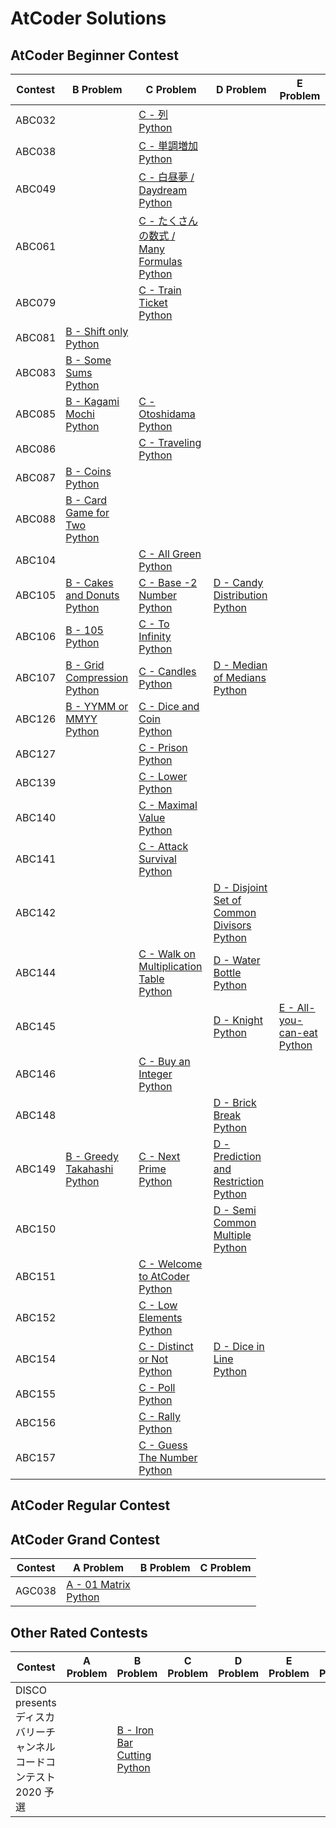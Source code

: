 # AtCoder Solutions
## AtCoder Beginner Contest
| Contest | B Problem | C Problem | D Problem | E Problem |
| ----- | -------- | ---------- | -------- | -------- |
|ABC032||[C - 列](https://atcoder.jp/contests/abc032/tasks/abc032_c)<br>[Python](https://github.com/cocoa-maemae/atcoder/blob/master/abc/abc032/retu.py)|||
|ABC038||[C - 単調増加](https://atcoder.jp/contests/abc038/tasks/abc038_c)<br>[Python](https://github.com/cocoa-maemae/atcoder/blob/master/abc/abc038/monotonous_increment.py)||
| ABC049 | |[C - 白昼夢 / Daydream](https://atcoder.jp/contests/abc049/tasks/arc065_a)<br>[Python](https://github.com/cocoa-maemae/atcoder/blob/master/abc/abc049/daydream.py)||||
| ABC061 ||[C - たくさんの数式 / Many Formulas](https://atcoder.jp/contests/arc061/tasks/arc061_a)<br>[Python](https://github.com/cocoa-maemae/atcoder/blob/master/abc/abc061/many_folumas.py)||
| ABC079 ||[C - Train Ticket](https://atcoder.jp/contests/abc079/tasks/abc079_c)<br>[Python](https://github.com/cocoa-maemae/atcoder/blob/master/abc/abc079/train_ticket.py)||
| ABC081 |[B - Shift only](https://atcoder.jp/contests/abc081/tasks/abc081_b) <br>[Python](https://github.com/cocoa-maemae/atcoder/blob/master/abc/abc081/shift_only.py) |
| ABC083 |[B - Some Sums](https://atcoder.jp/contests/abc083/tasks/abc083_b) <br>[Python](https://github.com/cocoa-maemae/atcoder/blob/master/abc/abc083/some_sums.py) |||||
| ABC085 |[B - Kagami Mochi](https://atcoder.jp/contests/abc085/tasks/abc085_b) <br>[Python](https://github.com/cocoa-maemae/atcoder/blob/master/abc/abc085/kagami_mochi.py) |[C - Otoshidama](https://atcoder.jp/contests/abc085/tasks/abc085_c)<br>[Python](https://github.com/cocoa-maemae/atcoder/blob/master/abc/abc085/otoshidama.py)|||
| ABC086 ||[C - Traveling](https://atcoder.jp/contests/abc086/tasks/arc089_a)<br>[Python](https://github.com/cocoa-maemae/atcoder/blob/master/abc/abc086/traveling.py)||
| ABC087 |[B - Coins](https://atcoder.jp/contests/abc087/tasks/abc087_b) <br>[Python](https://github.com/cocoa-maemae/atcoder/blob/master/abc/abc087/coins.py) ||||
| ABC088 |[B - Card Game for Two](https://atcoder.jp/contests/abc088/tasks/abc088_b) <br>[Python](https://github.com/cocoa-maemae/atcoder/blob/master/abc/abc088/card_game_for_two.py) |
| ABC104 ||[C - All Green](https://atcoder.jp/contests/abc104/tasks/abc104_c)<br>[Python](https://github.com/cocoa-maemae/atcoder/blob/master/abc/abc104/all_green.py)||
| ABC105 |[B - Cakes and Donuts ](https://atcoder.jp/contests/abc105/tasks/abc105_b) <br>[Python](https://github.com/cocoa-maemae/atcoder/blob/master/abc/abc105/cakes_and_donuts.py) | [C - Base -2 Number](https://atcoder.jp/contests/abc105/tasks/abc105_c)<br>[Python](https://github.com/cocoa-maemae/atcoder/blob/master/abc/abc105/base_2numbers.py) | [D - Candy Distribution](https://atcoder.jp/contests/abc105/tasks/abc105_d) <br>[Python](https://github.com/cocoa-maemae/atcoder/blob/master/abc/abc105/candy_distribution.py) |
| ABC106 | [B - 105](https://atcoder.jp/contests/abc106/tasks/abc106_b) <br>[Python](https://github.com/cocoa-maemae/atcoder/blob/master/abc/abc106/105.py) | [C - To Infinity](https://atcoder.jp/contests/abc106/tasks/abc106_c) <br>[Python](https://github.com/cocoa-maemae/atcoder/blob/master/abc/abc106/to_infinity.py) |
| ABC107 | [B - Grid Compression ](https://atcoder.jp/contests/abc107/tasks/abc107_b) <br>[Python](https://github.com/cocoa-maemae/atcoder/blob/master/abc/abc107/grid_compression.py) | [C - Candles](https://atcoder.jp/contests/abc107/tasks/arc101_a) <br>[Python](https://github.com/cocoa-maemae/atcoder/blob/master/abc/abc107/candles.py) | [D - Median of Medians](https://atcoder.jp/contests/abc107/tasks/arc101_b) <br>[Python](https://github.com/cocoa-maemae/atcoder/blob/master/abc/abc107/median_of_medians.py) |
| ABC126 |[B - YYMM or MMYY](https://atcoder.jp/contests/abc126/tasks/abc126_b)<br>[Python](https://github.com/cocoa-maemae/atcoder/blob/master/abc/abc126/YYMM_or_MMYY.py)|[C - Dice and Coin](https://atcoder.jp/contests/abc126/tasks/abc126_c)<br>[Python](https://github.com/cocoa-maemae/atcoder/blob/master/abc/abc126/dice_and_coin.py)||
| ABC127 ||[C - Prison](https://atcoder.jp/contests/abc127/tasks/abc127_c)<br>[Python](https://github.com/cocoa-maemae/atcoder/blob/master/abc/abc127/prison.py)||
| ABC139 || [C - Lower](https://atcoder.jp/contests/abc139/tasks/abc139_c) <br>[Python](https://github.com/cocoa-maemae/atcoder/blob/master/abc/abc139/lower.py) |
| ABC140 ||[C - Maximal Value](https://atcoder.jp/contests/abc140/tasks/abc140_c)<br>[Python](https://github.com/cocoa-maemae/atcoder/blob/master/abc/abc140/maximal_value.py)|||
| ABC141 ||[C - Attack Survival](https://atcoder.jp/contests/abc141/tasks/abc141_c)<br>[Python](https://github.com/cocoa-maemae/atcoder/blob/master/abc/abc141/attack_survival.py)||
| ABC142 |||[D - Disjoint Set of Common Divisors](https://atcoder.jp/contests/abc142/tasks/abc142_d)<br>[Python](https://atcoder.jp/contests/abc142/tasks/abc142_d)|
| ABC144 ||[C - Walk on Multiplication Table](https://atcoder.jp/contests/abc144/tasks/abc144_c)<br>[Python](https://github.com/cocoa-maemae/atcoder/blob/master/abc/abc144/walk_on_multiplication_table.py)|[D - Water Bottle](https://atcoder.jp/contests/abc144/tasks/abc144_d)<br>[Python](https://github.com/cocoa-maemae/atcoder/blob/master/abc/abc144/water_bottle.py)|
| ABC145 |||[D - Knight](https://atcoder.jp/contests/abc145/tasks/abc145_d)<br>[Python](https://github.com/cocoa-maemae/atcoder/blob/master/abc/abc145/knight.py)|[E - All-you-can-eat](https://atcoder.jp/contests/abc145/tasks/abc145_e)<br>[Python](https://github.com/cocoa-maemae/atcoder/blob/master/abc/abc145/all_you_can_eat.py)|
|ABC146||[C - Buy an Integer](https://atcoder.jp/contests/abc146/tasks/abc146_c)<br>[Python](https://github.com/cocoa-maemae/atcoder/blob/master/abc/abc146/buy_an_integer.py)||
| ABC148 |||[D - Brick Break](https://atcoder.jp/contests/abc148/tasks/abc148_d)<br>[Python](https://github.com/cocoa-maemae/atcoder/blob/master/abc/abc148/brick_break.py)|
| ABC149 |[B - Greedy Takahashi](https://atcoder.jp/contests/abc149/tasks/abc149_b)<br>[Python](https://github.com/cocoa-maemae/atcoder/blob/master/abc/abc149/greedy_takahashi.py)|[C - Next Prime](https://atcoder.jp/contests/abc149/tasks/abc149_c)<br>[Python](https://github.com/cocoa-maemae/atcoder/blob/master/abc/abc149/next_prime.py)|[D - Prediction and Restriction](https://atcoder.jp/contests/abc149/tasks/abc149_d)<br>[Python](https://github.com/cocoa-maemae/atcoder/blob/master/abc/abc149/prediction_and_restriction.py)|
| ABC150 |||[D - Semi Common Multiple](https://atcoder.jp/contests/abc150/tasks/abc150_d)<br>[Python](https://github.com/cocoa-maemae/atcoder/blob/master/abc/abc150/semi_common_multiple.py)||
|ABC151||[C - Welcome to AtCoder](https://atcoder.jp/contests/abc151/tasks/abc151_c)<br>[Python](https://github.com/cocoa-maemae/atcoder/blob/master/abc/abc151/welcome_to_atcoder.py)||
|ABC152||[C - Low Elements](https://atcoder.jp/contests/abc152/tasks/abc152_c)<br>[Python](https://github.com/cocoa-maemae/atcoder/blob/master/abc/abc152/low_elements.py)||
|ABC154||[C - Distinct or Not](https://atcoder.jp/contests/abc154/tasks/abc154_c)<br>[Python](https://github.com/cocoa-maemae/atcoder/blob/master/abc/abc154/distinct_or_not.py)|[D - Dice in Line](https://atcoder.jp/contests/abc154/tasks/abc154_d)<br>[Python](https://github.com/cocoa-maemae/atcoder/blob/master/abc/abc154/dice_in_line.py)||
|ABC155||[C - Poll](https://atcoder.jp/contests/abc155/tasks/abc155_c)<br>[Python](https://github.com/cocoa-maemae/atcoder/blob/master/abc/abc155/poll.py)||
|ABC156||[C - Rally](https://atcoder.jp/contests/abc156/tasks/abc156_c)<br>[Python](https://github.com/cocoa-maemae/atcoder/blob/master/abc/abc156/rally.py)||
|ABC157||[C - Guess The Number](https://atcoder.jp/contests/abc157/tasks/abc157_c)<br>[Python](https://github.com/cocoa-maemae/atcoder/blob/master/abc/abc157/guess_the_number.py)||

## AtCoder Regular Contest

## AtCoder Grand Contest
| Contest | A Problem | B Problem | C Problem | 
| ----- | -------- | ---------- | -------- | 
| AGC038 |[A - 01 Matrix ](https://atcoder.jp/contests/agc038/tasks/agc038_a)<br>[Python](https://github.com/cocoa-maemae/atcoder/blob/master/agc/agc038/matrix.py)|||

## Other Rated Contests
|Contest|A Problem|B Problem|C Problem|D Problem|E Problem|F Problem|
| ----- | -------- | ---------- | -------- | -------- | -------- | -------- |
|DISCO presents ディスカバリーチャンネル コードコンテスト2020 予選||[B - Iron Bar Cutting](https://atcoder.jp/contests/ddcc2020-qual/tasks/ddcc2020_qual_b)<br>[Python](https://github.com/cocoa-maemae/atcoder/blob/master/other/disco_discovery_2020_prejudging/iron_bar_cutting.py)|||
